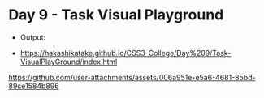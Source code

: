 # Day 9 - Task Visual Playground

- Output:

- https://hakashikatake.github.io/CSS3-College/Day%209/Task-VisualPlayGround/index.html

https://github.com/user-attachments/assets/006a951e-e5a6-4681-85bd-89ce1584b896

